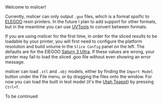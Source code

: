 Welcome to mslicer!

Currently, mslicer can only output `.goo` files, which is a format spsific to [ELEGOO](https://www.elegoo.com) resin printers. In the future I plan to add support for other formats, but in the meantime you can use [UVTools](https://github.com/sn4k3/UVtools) to convert between formats.

If you are using mslicer for the first time, in order for the sliced results to be loadable by your printer, you will first need to configure the platform resolution and build volume in the `Slice Config` panel on the left. The defaults are for the ElEGOO [Saturn 3 Ultra](https://us.elegoo.com/products/elegoo-saturn-3-ultra-resin-3d-printer-12k). If these values are wrong, your printer may fail to load the sliced .goo file without even showing an error message.

mslicer can load `.stl` and `.obj` models, either by finding the `Import Model` button under the File menu, or by dragging the files onto the window. For now you can load the built in test model (it's the [Utah Teapot](https://en.wikipedia.org/wiki/Utah_teapot)) by pressing `Ctrl+T`.

To be continued
